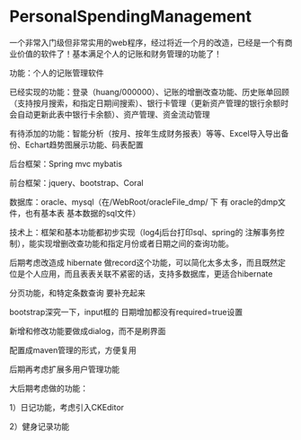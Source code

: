 # PersonalSpendingManagement
一个非常入门级但非常实用的web程序，经过将近一个月的改造，已经是一个有商业价值的软件了！基本满足个人的记账和财务管理的功能了！

功能：个人的记账管理软件

已经实现的功能：登录（huang/000000）、记账的增删改查功能、历史账单回顾（支持按月搜索，和指定日期间搜索）、银行卡管理（更新资产管理的银行余额时会自动更新此表中银行卡余额）、资产管理、资金流动管理

有待添加的功能：智能分析（按月、按年生成财务报表）等等、Excel导入导出备份、Echart趋势图展示功能、码表配置

后台框架：Spring mvc mybatis


前台框架：jquery、bootstrap、Coral

数据库：oracle、mysql（在/WebRoot/oracleFile_dmp/ 下 有 oracle的dmp文件，也有基本表 基本数据的sql文件）

技术上：框架和基本功能都初步实现（log4j后台打印sql、spring的 注解事务控制），能实现增删改查功能和指定月份或者日期之间的查询功能。




后期考虑改造成 hibernate 做record这个功能，可以简化太多太多，而且既然定位是个人应用，而且表表关联不紧密的话，支持多数据库，更适合hibernate

分页功能，和特定条数查询 要补充起来

bootstrap深究一下，input框的 日期增加都没有required=true设置

新增和修改功能要做成dialog，而不是刷界面

配置成maven管理的形式，方便复用

后期再考虑扩展多用户管理功能


大后期考虑做的功能：

1）日记功能，考虑引入CKEditor

2）健身记录功能
